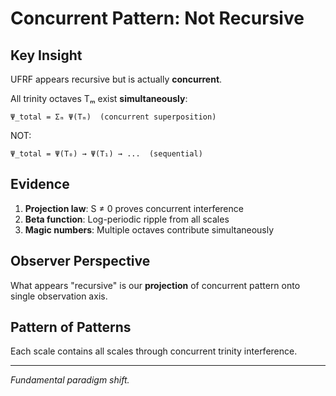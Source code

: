 # Concurrent Pattern: Not Recursive

## Key Insight

UFRF appears recursive but is actually **concurrent**.

All trinity octaves Tₘ exist **simultaneously**:
```
Ψ_total = Σₘ Ψ(Tₘ)  (concurrent superposition)
```

NOT:
```
Ψ_total = Ψ(T₀) → Ψ(T₁) → ...  (sequential)
```

## Evidence

1. **Projection law**: S ≠ 0 proves concurrent interference
2. **Beta function**: Log-periodic ripple from all scales
3. **Magic numbers**: Multiple octaves contribute simultaneously

## Observer Perspective

What appears "recursive" is our **projection** of concurrent pattern onto single observation axis.

## Pattern of Patterns

Each scale contains all scales through concurrent trinity interference.

---
*Fundamental paradigm shift.*
